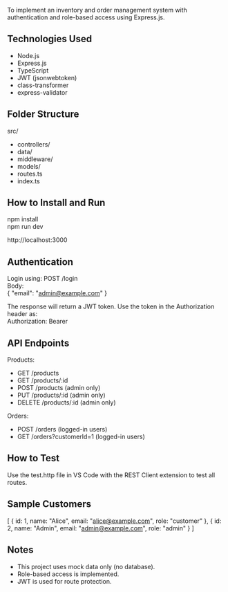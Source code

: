 To implement an inventory and order management system with authentication and role-based access using Express.js.

## Technologies Used
- Node.js
- Express.js
- TypeScript
- JWT (jsonwebtoken)
- class-transformer
- express-validator

## Folder Structure
src/
- controllers/
- data/
- middleware/
- models/
- routes.ts
- index.ts

## How to Install and Run
npm install  
npm run dev

http://localhost:3000

## Authentication
Login using:
POST /login  
Body:  
{ "email": "admin@example.com" }

The response will return a JWT token. Use the token in the Authorization header as:  
Authorization: Bearer <token>

## API Endpoints
Products:
- GET /products
- GET /products/:id
- POST /products (admin only)
- PUT /products/:id (admin only)
- DELETE /products/:id (admin only)

Orders:
- POST /orders (logged-in users)
- GET /orders?customerId=1 (logged-in users)

## How to Test
Use the test.http file in VS Code with the REST Client extension to test all routes.

## Sample Customers
[
  { id: 1, name: "Alice", email: "alice@example.com", role: "customer" },
  { id: 2, name: "Admin", email: "admin@example.com", role: "admin" }
]

## Notes
- This project uses mock data only (no database).
- Role-based access is implemented.
- JWT is used for route protection.

